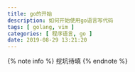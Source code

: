 ```yaml
---
title: go的开始
description: 如何开始使用go语言写代码
tags: [ golang, vim ]
categories: [ 程序语言, go ]
date: 2019-08-29 13:21:20
---
```


{% note info %}
挖坑待填
{% endnote %}
